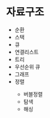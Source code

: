 <h1> 자료구조 </h1>

<ul>
  <li>순환</li>
  <li>스택</li>
  <li>큐</li>
  <li>연결리스트</li>
  <li>트리</li>
  <li>우선순위 큐</li>
  <li>그래프</li>
  <li>정렬</li>
    <ul>
      <li>버블정렬</
    </ul>
  <li>탐색</li>
  <li>해싱</li>
</ul>
